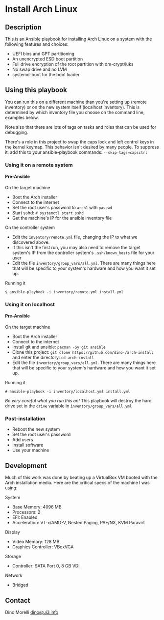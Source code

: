# Install Arch Linux

## Description

This is an Ansible playbook for installing Arch Linux on a system with the
following features and choices:

- UEFI bios and GPT partitioning
- An unencrypted ESD boot partition
- Full drive encryption of the root partition with dm-crypt/luks
- No swap drive and no LVM
- systemd-boot for the boot loader


## Using this playbook

You can run this on a different machine than you're setting up (remote
inventory) or on the new system itself (localhost inventory). This is
determined by which inventory file you choose on the command line, examples
below.

Note also that there are lots of tags on tasks and roles that can be used for
debugging.

There's a role in this project to swap the caps lock and left control keys in
the kernel keymap. This behavior isn't desired by many people. To suppress it,
add this to your ansible-playbook commands: `--skip-tags=capsctrl`

### Using it on a remote system

#### Pre-Ansible

On the target machine

- Boot the Arch installer
- Connect to the internet
- Set the root user's password to `arch1` with `passwd`
- Start sshd: `# systemctl start sshd`
- Get the machine's IP for the ansible inventory file

On the controller system

- Edit the `inventory/remote.yml` file, changing the IP to what we discovered
  above.
- If this isn't the first run, you may also need to remove the target system's
  IP from the controller system's `.ssh/known_hosts` file for your user
- Edit the file `inventory/group_vars/all.yml`. There are many things here that
  will be specific to your system's hardware and how you want it set up.

Running it

    $ ansible-playbook -i inventory/remote.yml install.yml

### Using it on localhost

#### Pre-Ansible

On the target machine

- Boot the Arch installer
- Connect to the internet
- Install git and ansible: `pacman -Sy git ansible`
- Clone this project: `git clone https://github.com/dino-/arch-install` and
  enter the directory: `cd arch-install`
- Edit the file `inventory/group_vars/all.yml`. There are many things here that
  will be specific to your system's hardware and how you want it set up.

Running it

    # ansible-playbook -i inventory/localhost.yml install.yml

*Be very careful what you run this on!* This playbook will destroy the hard
drive set in the `drive` variable in `inventory/group_vars/all.yml`

### Post-installation

- Reboot the new system
- Set the root user's password
- Add users
- Install software
- Use your machine


## Development

Much of this work was done by beating up a VirtualBox VM booted with the Arch
installation media. Here are the critical specs of the machine I was using:

System

- Base Memory: 4096 MB
- Processors: 2
- EFI: Enabled
- Acceleration: VT-x/AMD-V, Nested Paging, PAE/NX, KVM Paravirt

Display

- Video Memory: 128 MB
- Graphics Controller: VBoxVGA

Storage

- Controller: SATA Port 0, 8 GB VDI

Network

- Bridged


## Contact

Dino Morelli <dino@ui3.info>
